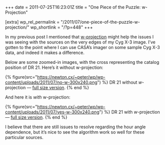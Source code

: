 +++
date = 2011-07-25T16:23:01Z
title = "One Piece of the Puzzle: w-Projection"

[extra]
wp_rel_permalink = "/2011/07/one-piece-of-the-puzzle-w-projection/"
wp_shortlink = "/?p=448"
+++

In my previous post I mentioned that
[w-projection](http://adsabs.harvard.edu/abs/2005ASPC..347...86C) might help
the issues I was seeing with the sources on the very edges of my Cyg X-3
image. I’ve gotten to the point where I can use CASA’s imager on some sample
Cyg X-3 data, and indeed it makes a difference.

Below are some zoomed-in images, with the cross representing the catalog
position of DR 21. Here’s it without w-projection:

{% figure(src="https://newton.cx/~peter/wp/wp-content/uploads/2011/07/no-w-300x240.png") %}
DR 21 without *w*-projection — [full size version](https://newton.cx/~peter//wp/wp-content/uploads/2011/07/no-w.png).
{% end %}

And here it is _with_ w-projection:

{% figure(src="https://newton.cx/~peter/wp/wp-content/uploads/2011/07/yes-w-300x240.png") %}
DR 21 with *w*-projection — [full size version](https://newton.cx/~peter//wp/wp-content/uploads/2011/07/yes-w.png).
{% end %}

I believe that there are still issues to resolve regarding the hour angle
dependence, but it’s nice to see the algorithm work so well for these
particular sources.
